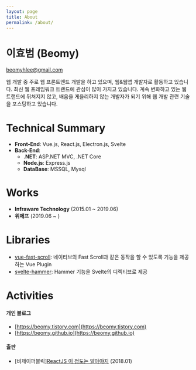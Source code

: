 ```yaml
---
layout: page
title: About
permalink: /about/
---
```


# 이효범 (Beomy)
beomyhlee@gmail.com

웹 개발 중 주로 웹 프론트엔드 개발을 하고 있으며, 웹&웹앱 개발자로 활동하고 있습니다. 최신 웹 프레임워크 트랜드에 관심이 많이 가지고 있습니다. 계속 변화하고 있는 웹 트랜드에 뒤쳐지지 않고, 배움을 게을리하지 않는 개발자가 되기 위해 웹 개발 관련 기술을 포스팅하고 있습니다.

# Technical Summary
- **Front-End**: Vue.js, React.js, Electron.js, Svelte
- **Back-End**:
  - **.NET**: ASP.NET MVC, .NET Core
  - **Node.js**: Express.js
  - **DataBase**: MSSQL, Mysql

# Works
- **Infraware Technology** (2015.01 ~ 2019.06)
- **위메프** (2019.06 ~ )

# Libraries
- [vue-fast-scroll](https://www.npmjs.com/package/vue-fast-scroll): 네이티브의 Fast Scroll과 같은 동작을 할 수 있도록 기능을 제공하는 Vue Plugin
- [svelte-hammer](https://www.npmjs.com/package/svelte-hammer): Hammer 기능을 Svelte의 디렉티브로 제공

# Activities
#### 개인 블로그
- [https://beomy.tistory.com](https://beomy.tistory.com)
- [https://beomy.github.io](https://beomy.github.io)

#### 출판
- [비제이퍼블릭][ReactJS 이 정도는 알아야지](https://book.naver.com/bookdb/book_detail.nhn?bid=13193284) (2018.01)
